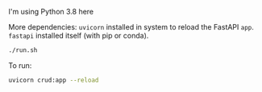 I'm using Python 3.8 here

More dependencies:
`uvicorn` installed in system to reload the FastAPI `app`.
`fastapi` installed itself (with pip or conda).

```sh
./run.sh
```

To run:
```sh
uvicorn crud:app --reload
```
